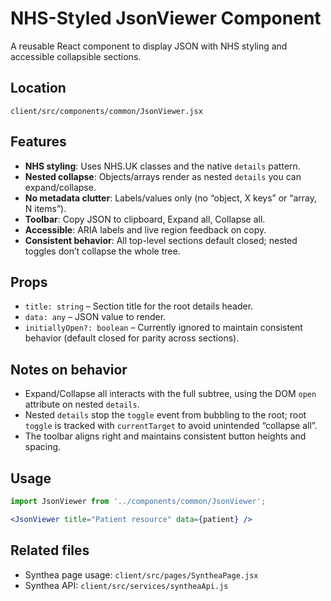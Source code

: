 # NHS-Styled JsonViewer Component

A reusable React component to display JSON with NHS styling and accessible collapsible sections.

## Location

`client/src/components/common/JsonViewer.jsx`

## Features

- __NHS styling__: Uses NHS.UK classes and the native `details` pattern.
- __Nested collapse__: Objects/arrays render as nested `details` you can expand/collapse.
- __No metadata clutter__: Labels/values only (no “object, X keys” or “array, N items”).
- __Toolbar__: Copy JSON to clipboard, Expand all, Collapse all.
- __Accessible__: ARIA labels and live region feedback on copy.
- __Consistent behavior__: All top-level sections default closed; nested toggles don’t collapse the whole tree.

## Props

- `title: string` – Section title for the root details header.
- `data: any` – JSON value to render.
- `initiallyOpen?: boolean` – Currently ignored to maintain consistent behavior (default closed for parity across sections).

## Notes on behavior

- Expand/Collapse all interacts with the full subtree, using the DOM `open` attribute on nested `details`.
- Nested `details` stop the `toggle` event from bubbling to the root; root `toggle` is tracked with `currentTarget` to avoid unintended “collapse all”.
- The toolbar aligns right and maintains consistent button heights and spacing.

## Usage

```jsx
import JsonViewer from '../components/common/JsonViewer';

<JsonViewer title="Patient resource" data={patient} />
```

## Related files

- Synthea page usage: `client/src/pages/SyntheaPage.jsx`
- Synthea API: `client/src/services/syntheaApi.js`
